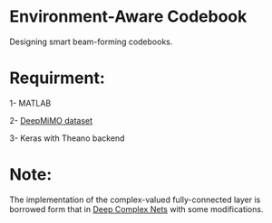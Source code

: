 # Environment-Aware Codebook
Designing smart beam-forming codebooks.

# Requirment:
1- MATLAB

2- [DeepMiMO dataset](http://www.deepmimo.net/?i=1)

3- Keras with Theano backend

# Note:
The implementation of the complex-valued fully-connected layer is borrowed form that in [Deep Complex Nets](https://github.com/ChihebTrabelsi/deep_complex_networks) with some modifications.

